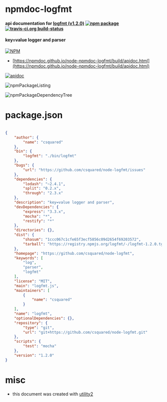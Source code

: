 # npmdoc-logfmt

#### api documentation for  [logfmt (v1.2.0)](https://github.com/csquared/node-logfmt)  [![npm package](https://img.shields.io/npm/v/npmdoc-logfmt.svg?style=flat-square)](https://www.npmjs.org/package/npmdoc-logfmt) [![travis-ci.org build-status](https://api.travis-ci.org/npmdoc/node-npmdoc-logfmt.svg)](https://travis-ci.org/npmdoc/node-npmdoc-logfmt)

#### key=value logger and parser

[![NPM](https://nodei.co/npm/logfmt.png?downloads=true&downloadRank=true&stars=true)](https://www.npmjs.com/package/logfmt)

- [https://npmdoc.github.io/node-npmdoc-logfmt/build/apidoc.html](https://npmdoc.github.io/node-npmdoc-logfmt/build/apidoc.html)

[![apidoc](https://npmdoc.github.io/node-npmdoc-logfmt/build/screenCapture.buildCi.browser.%252Ftmp%252Fbuild%252Fapidoc.html.png)](https://npmdoc.github.io/node-npmdoc-logfmt/build/apidoc.html)

![npmPackageListing](https://npmdoc.github.io/node-npmdoc-logfmt/build/screenCapture.npmPackageListing.svg)

![npmPackageDependencyTree](https://npmdoc.github.io/node-npmdoc-logfmt/build/screenCapture.npmPackageDependencyTree.svg)



# package.json

```json

{
    "author": {
        "name": "csquared"
    },
    "bin": {
        "logfmt": "./bin/logfmt"
    },
    "bugs": {
        "url": "https://github.com/csquared/node-logfmt/issues"
    },
    "dependencies": {
        "lodash": "~2.4.1",
        "split": "0.2.x",
        "through": "2.3.x"
    },
    "description": "key=value logger and parser",
    "devDependencies": {
        "express": "3.3.x",
        "mocha": "*",
        "restify": "*"
    },
    "directories": {},
    "dist": {
        "shasum": "1ccc067c1cfe65f3ecf5856c09d2654f69203572",
        "tarball": "https://registry.npmjs.org/logfmt/-/logfmt-1.2.0.tgz"
    },
    "homepage": "https://github.com/csquared/node-logfmt",
    "keywords": [
        "log",
        "parser",
        "logfmt"
    ],
    "license": "MIT",
    "main": "logfmt.js",
    "maintainers": [
        {
            "name": "csquared"
        }
    ],
    "name": "logfmt",
    "optionalDependencies": {},
    "repository": {
        "type": "git",
        "url": "git+https://github.com/csquared/node-logfmt.git"
    },
    "scripts": {
        "test": "mocha"
    },
    "version": "1.2.0"
}
```



# misc
- this document was created with [utility2](https://github.com/kaizhu256/node-utility2)
